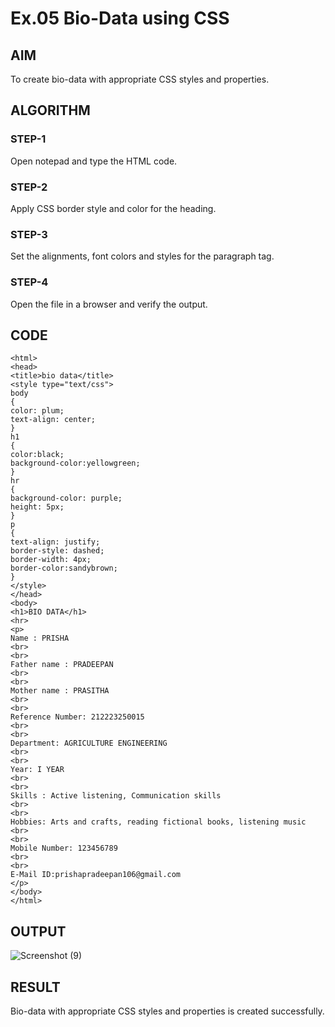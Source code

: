 # Ex.05 Bio-Data using CSS
## AIM
  To create bio-data with appropriate CSS styles and properties.

## ALGORITHM
### STEP-1
  Open notepad and type the HTML code.

### STEP-2
  Apply CSS border style and color for the heading.

### STEP-3
  Set the alignments, font colors and styles for the paragraph tag.

### STEP-4
  Open the file in a browser and verify the output.
  
## CODE
```
<html>
<head>
<title>bio data</title>
<style type="text/css">
body
{
color: plum;
text-align: center;
}
h1
{
color:black;
background-color:yellowgreen;
}
hr
{
background-color: purple;
height: 5px;
}
p
{
text-align: justify;
border-style: dashed;
border-width: 4px;
border-color:sandybrown;
}
</style>
</head>
<body>
<h1>BIO DATA</h1>
<hr>
<p>
Name : PRISHA
<br>
<br>
Father name : PRADEEPAN
<br>
<br>
Mother name : PRASITHA
<br>
<br>
Reference Number: 212223250015
<br>
<br>
Department: AGRICULTURE ENGINEERING
<br>
<br>
Year: I YEAR
<br>
<br>
Skills : Active listening, Communication skills
<br>
<br>
Hobbies: Arts and crafts, reading fictional books, listening music
<br>
<br>
Mobile Number: 123456789
<br>
<br>
E-Mail ID:prishapradeepan106@gmail.com
</p>
</body>
</html>
```

## OUTPUT
![Screenshot (9)](https://github.com/prishapradeep/Ex05_Web-Design/assets/166732237/92863c29-4e5a-4501-8789-151b380b9e6a)


## RESULT
  Bio-data with appropriate CSS styles and properties is created successfully.
